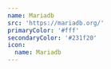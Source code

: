 ```yaml
---
name: Mariadb
src: 'https://mariadb.org/'
primaryColor: '#fff'
secondaryColor: '#231f20'
icon:
  name: Mariadb
---
```


